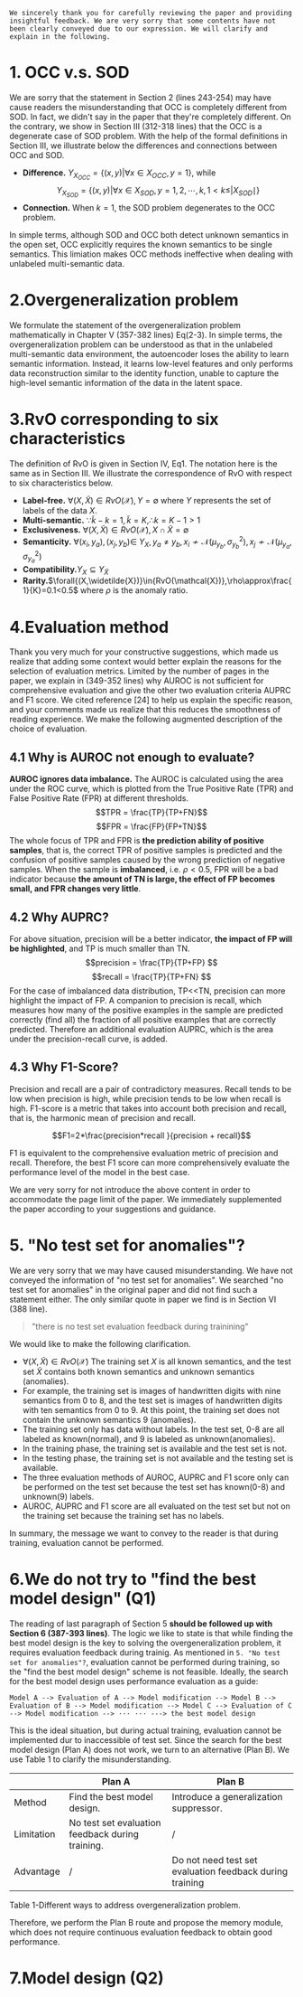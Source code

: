 ```
We sincerely thank you for carefully reviewing the paper and providing insightful feedback. We are very sorry that some contents have not been clearly conveyed due to our expression. We will clarify and explain in the following.
```

# 1. OCC v.s. SOD
We are sorry that the statement in Section 2 (lines 243-254) may have cause readers the misunderstanding that OCC is completely different from SOD. In fact, we didn't say in the paper that they're completely different. On the contrary, we show in Section III (312-318 lines) that the OCC is a degenerate case of SOD problem. With the help of the formal definitions in Section III, we illustrate below the differences and connections between OCC and SOD.

- **Difference.** $Y_{X_{OCC}}=\{(x, y)|\forall x \in X_{OCC}, y=1\}$, while $$Y_{X_{SOD}}=\{(x, y)|\forall x \in X_{SOD}, y=1,2, \cdots, k, 1<k \leq| X_{SOD} \mid\}$$
- **Connection.** When $k=1$, the SOD problem degenerates to the OCC problem.

In simple terms, although SOD and OCC both detect unknown semantics in the open set, OCC explicitly requires the known semantics to be single semantics. This limiation makes OCC methods ineffective when dealing with unlabeled multi-semantic data.

# 2.Overgeneralization problem
We formulate the statement of the overgeneralization problem mathematically in Chapter V (357-382 lines) Eq(2-3). In simple terms, the overgeneralization problem can be understood as that in the unlabeled multi-semantic data environment, the autoencoder loses the ability to learn semantic information. Instead, it learns low-level features and only performs data reconstruction similar to the identity function, unable to capture the high-level semantic information of the data in the latent space.

# 3.RvO corresponding to six characteristics
The definition of RvO is given in Section IV, Eq1. The notation here is the same as in Section III. We illustrate the correspondence of RvO with respect to six characteristics below.

- **Label-free.** $\forall{(X,\widetilde{X})}\in{RvO(\mathcal{X})}, Y=\emptyset$ where $Y$ represents the set of labels of the data $X$.
- **Multi-semantic.** $\because{\widetilde{k}-k=1,\widetilde{k}=K}, \therefore{k=K-1>1}$
- **Exclusiveness.** $\forall{(X,\widetilde{X})}\in{RvO(\mathcal{X})},X\cap{\widetilde{X}}=\emptyset$
- **Semanticity.** $\forall\left(x_i, y_a\right),\left(x_j, y_b\right) \in$ $Y_X, y_a \neq y_b, x_i \nsim \mathcal{N}\left(\mu_{y_b}, \sigma_{y_b}^2\right), x_j \nsim \mathcal{N}\left(\mu_{y_a}, \sigma_{y_a}^2\right)$
- **Compatibility.**$Y_X\subseteq{Y_{\widetilde{X}}}$
- **Rarity.**$\forall{(X,\widetilde{X})}\in{RvO(\mathcal{X})},\rho\approx\frac{1}{K}=0.1<0.5$ where $\rho$ is the anomaly ratio.

# 4.Evaluation method
Thank you very much for your constructive suggestions, which made us realize that adding some context would better explain the reasons for the selection of evaluation metrics. Limited by the number of pages in the paper, we explain in (349-352 lines) why AUROC is not sufficient for comprehensive evaluation and give the other two evaluation criteria AUPRC and F1 score. We cited reference [24] to help us explain the specific reason, and your comments made us realize that this reduces the smoothness of reading experience. We make the following augmented description of the choice of evaluation.

## 4.1 Why is AUROC not enough to evaluate?
**AUROC ignores data imbalance.** The AUROC is calculated using the area under the ROC curve, which is plotted from the True Positive Rate (TPR) and False Positive Rate (FPR) at different thresholds. 
$$TPR = \frac{TP}{TP+FN}$$
$$FPR = \frac{FP}{FP+TN}$$
The whole focus of TPR and FPR is **the prediction ability of positive samples**, that is, the correct TPR of positive samples is predicted and the confusion of positive samples caused by the wrong prediction of negative samples. When the sample is **imbalanced**, i.e. $\rho<0.5$, FPR will be a bad indicator because **the amount of TN is large, the effect of FP becomes small, and FPR changes very little**.

## 4.2 Why AUPRC?
For above situation, precision will be a better indicator, **the impact of FP will be highlighted**, and TP is much smaller than TN.
$$precision = \frac{TP}{TP+FP} $$
$$recall = \frac{TP}{TP+FN} $$
For the case of imbalanced data distribution, TP<<TN, precision can more highlight the impact of FP.  A companion to precision is recall, which measures how many of the positive examples in the sample are predicted correctly (find all) the fraction of all positive examples that are correctly predicted. Therefore an additional evaluation AUPRC, which is the area under the precision-recall curve, is added.

## 4.3 Why F1-Score?

Precision and recall are a pair of contradictory measures. Recall tends to be low when precision is high, while precision tends to be low when recall is high. F1-score is a metric that takes into account both precision and recall, that is, the harmonic mean of precision and recall. 

$$F1=2*\frac{precision*recall }{precision + recall}$$

F1 is equivalent to the comprehensive evaluation metric of precision and recall. Therefore, the best F1 score can more comprehensively evaluate the performance level of the model in the best case.

We are very sorry for not introduce the above content in order to accommodate the page limit of the paper. We immediately supplemented the paper according to your suggestions and guidance.

# 5. "No test set for anomalies"?
We are very sorry that we may have caused misunderstanding. We have not conveyed the information of "no test set for anomalies". We searched "no test set for anomalies" in the original paper and did not find such a statement either. The only similar quote in paper we find is in Section VI (388 line).
>"there is no test set evaluation feedback during trainining"

We would like to make the following clarification.

- $\forall{(X,\widetilde{X})}\in{RvO(\mathcal{X})}$ The training set $X$ is all known semantics, and the test set $\widetilde{X}$ contains both known semantics and unknown semantics (anomalies).
- For example, the training set is images of handwritten digits with nine semantics from 0 to 8, and the test set is images of handwritten digits with ten semantics from 0 to 9. At this point, the training set does not contain the unknown semantics 9 (anomalies).
- The training set only has data without labels. In the test set, 0-8 are all labeled as known(normal), and 9 is labeled as unknown(anomalies).
- In the training phase, the training set is available and the test set is not.
- In the testing phase, the training set is not available and the testing set is available.
- The three evaluation methods of AUROC, AUPRC and F1 score only can be performed on the test set because the test set has known(0-8) and unknown(9) labels.
- AUROC, AUPRC and F1 score are all evaluated on the test set but not on the training set because the training set has no labels.

In summary, the message we want to convey to the reader is that during training, evaluation cannot be performed. 

# 6.We do not try to "find the best model design" (Q1)
The reading of last paragraph of Section 5 **should be followed up with Section 6 (387-393 lines)**. The logic we like to state is that while finding the best model design is the key to solving the overgeneralization problem, it requires evaluation feedback during trainig. As mentioned in ``5. "No test set for anomalies"?``, evaluation cannot be performed during training, so the "find the best model design" scheme is not feasible. Ideally, the search for the best model design uses performance evaluation as a guide:

``Model A --> Evaluation of A --> Model modification -->
Model B --> Evaluation of B --> Model modification -->
Model C --> Evaluation of C --> Model modification --> ··· ··· ---> the best model design``
 
This is the ideal situation, but during actual training, evaluation cannot be implemented dur to inaccessible of test set. Since the search for the best model design (Plan A) does not work, we turn to an alternative (Plan B). We use Table 1 to clarify the misunderstanding.

|  | Plan A | Plan B |
|--|--|--|
| Method | Find the best model design. | Introduce a generalization suppressor. |
|Limitation| No test set evaluation feedback during training. |/|
|Advantage|/|Do not need test set evaluation feedback during training|
Table 1-Different ways to address overgeneralization problem.

Therefore, we perform the Plan B route and propose the memory module, which does not require continuous evaluation feedback to obtain good performance.

# 7.Model design (Q2)

<!--stackedit_data:
eyJoaXN0b3J5IjpbLTg1NDIxNDgwNiwtMzQ1NzYzOTkxLDg4NT
A5MDM2NCwtMTIwNDEyODg4NiwtMjQ1MDM5ODMwLDgwOTI2Mzc3
NywtODI2MTI4MzQxLC0xOTM5ODkxNiwtMjEyNDEyNDU0MCw3MT
AxNzk2OTQsLTEyNTczMjI4OTMsNDcyNDcwMzAzLC0xMDk4ODAy
MDFdfQ==
-->
